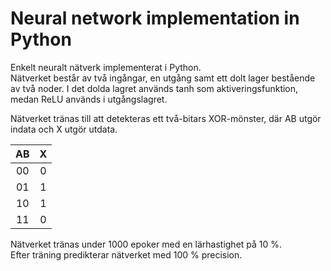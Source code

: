 # Neural network implementation in Python

Enkelt neuralt nätverk implementerat i Python.  
Nätverket består av två ingångar, en utgång samt ett dolt lager bestående av två noder. 
I det dolda lagret används tanh som aktiveringsfunktion, medan ReLU används i utgångslagret.  

Nätverket tränas till att detekteras ett två-bitars XOR-mönster, där AB utgör indata och X utgör utdata.

|   AB   |   X   |   
| :----: | :---: |  
|   00   |   0   |  
|   01   |   1   |  
|   10   |   1   |  
|   11   |   0   |  

Nätverket tränas under 1000 epoker med en lärhastighet på 10 %.  
Efter träning predikterar nätverket med 100 % precision.